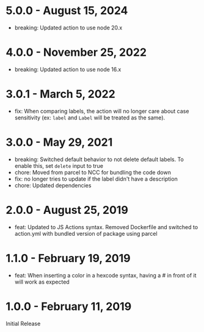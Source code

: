 # 5.0.0 - August 15, 2024

- breaking: Updated action to use node 20.x

# 4.0.0 - November 25, 2022

- breaking: Updated action to use node 16.x

# 3.0.1 - March 5, 2022

- fix: When comparing labels, the action will no longer care about case sensitivity (ex: `label` and `Label` will be treated as the same).

# 3.0.0 - May 29, 2021

- breaking: Switched default behavior to not delete default labels. To enable this, set `delete` input to true
- chore: Moved from parcel to NCC for bundling the code down
- fix: no longer tries to update if the label didn't have a description
- chore: Updated dependencies

# 2.0.0 - August 25, 2019

- feat: Updated to JS Actions syntax. Removed Dockerfile and switched to action.yml with bundled version of package using parcel

# 1.1.0 - February 19, 2019

- feat: When inserting a color in a hexcode syntax, having a # in front of it will work as expected

# 1.0.0 - February 11, 2019

Initial Release
